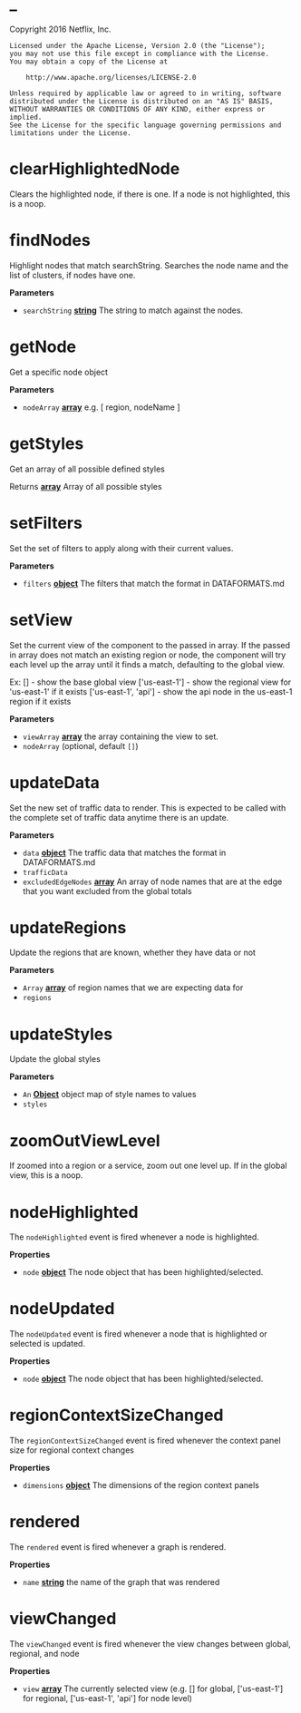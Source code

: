 # \_

Copyright 2016 Netflix, Inc.

    Licensed under the Apache License, Version 2.0 (the "License");
    you may not use this file except in compliance with the License.
    You may obtain a copy of the License at

        http://www.apache.org/licenses/LICENSE-2.0

    Unless required by applicable law or agreed to in writing, software
    distributed under the License is distributed on an "AS IS" BASIS,
    WITHOUT WARRANTIES OR CONDITIONS OF ANY KIND, either express or implied.
    See the License for the specific language governing permissions and
    limitations under the License.

# clearHighlightedNode

Clears the highlighted node, if there is one.  If a node is not highlighted,
this is a noop.

# findNodes

Highlight nodes that match searchString.  Searches the node name and the list
of clusters, if nodes have one.

**Parameters**

-   `searchString` **[string](https://developer.mozilla.org/en-US/docs/Web/JavaScript/Reference/Global_Objects/String)** The string to match against the nodes.

# getNode

Get a specific node object

**Parameters**

-   `nodeArray` **[array](https://developer.mozilla.org/en-US/docs/Web/JavaScript/Reference/Global_Objects/Array)** e.g. [ region, nodeName ]

# getStyles

Get an array of all possible defined styles

Returns **[array](https://developer.mozilla.org/en-US/docs/Web/JavaScript/Reference/Global_Objects/Array)** Array of all possible styles

# setFilters

Set the set of filters to apply along with their current values.

**Parameters**

-   `filters` **[object](https://developer.mozilla.org/en-US/docs/Web/JavaScript/Reference/Global_Objects/Object)** The filters that match the format in DATAFORMATS.md

# setView

Set the current view of the component to the passed in array. If the passed
in array does not match an existing region or node, the component will try
each level up the array until it finds a match, defaulting to the global
view.

Ex:
\[] - show the base global view
['us-east-1'] - show the regional view for 'us-east-1' if it exists
['us-east-1', 'api'] - show the api node in the us-east-1 region if it exists

**Parameters**

-   `viewArray` **[array](https://developer.mozilla.org/en-US/docs/Web/JavaScript/Reference/Global_Objects/Array)** the array containing the view to set.
-   `nodeArray`   (optional, default `[]`)

# updateData

Set the new set of traffic data to render. This is expected to be called
with the complete set of traffic data anytime there is an update.

**Parameters**

-   `data` **[object](https://developer.mozilla.org/en-US/docs/Web/JavaScript/Reference/Global_Objects/Object)** The traffic data that matches the format in DATAFORMATS.md
-   `trafficData`  
-   `excludedEdgeNodes` **[array](https://developer.mozilla.org/en-US/docs/Web/JavaScript/Reference/Global_Objects/Array)** An array of node names that are at the edge that you want excluded from the global totals

# updateRegions

Update the regions that are known, whether they have data or not

**Parameters**

-   `Array` **[array](https://developer.mozilla.org/en-US/docs/Web/JavaScript/Reference/Global_Objects/Array)** of region names that we are expecting data for
-   `regions`  

# updateStyles

Update the global styles

**Parameters**

-   `An` **[Object](https://developer.mozilla.org/en-US/docs/Web/JavaScript/Reference/Global_Objects/Object)** object map of style names to values
-   `styles`  

# zoomOutViewLevel

If zoomed into a region or a service, zoom out one level up.
If in the global view, this is a noop.

# nodeHighlighted

The `nodeHighlighted` event is fired whenever a node is highlighted.

**Properties**

-   `node` **[object](https://developer.mozilla.org/en-US/docs/Web/JavaScript/Reference/Global_Objects/Object)** The node object that has been highlighted/selected.

# nodeUpdated

The `nodeUpdated` event is fired whenever a node that is highlighted or selected is updated.

**Properties**

-   `node` **[object](https://developer.mozilla.org/en-US/docs/Web/JavaScript/Reference/Global_Objects/Object)** The node object that has been highlighted/selected.

# regionContextSizeChanged

The `regionContextSizeChanged` event is fired whenever the context panel size for regional context changes

**Properties**

-   `dimensions` **[object](https://developer.mozilla.org/en-US/docs/Web/JavaScript/Reference/Global_Objects/Object)** The dimensions of the region context panels

# rendered

The `rendered` event is fired whenever a graph is rendered.

**Properties**

-   `name` **[string](https://developer.mozilla.org/en-US/docs/Web/JavaScript/Reference/Global_Objects/String)** the name of the graph that was rendered

# viewChanged

The `viewChanged` event is fired whenever the view changes between global, regional, and node

**Properties**

-   `view` **[array](https://developer.mozilla.org/en-US/docs/Web/JavaScript/Reference/Global_Objects/Array)** The currently selected view (e.g. \[] for global, ['us-east-1'] for regional, ['us-east-1', 'api'] for node level)
